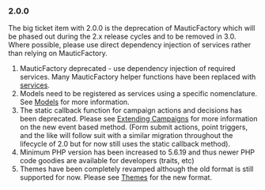 ### 2.0.0

The big ticket item with 2.0.0 is the deprecation of MauticFactory which will be phased out during the 2.x release cycles and to be removed in 3.0. Where possible, please use direct dependency injection of services rather than relying on MauticFactory.

1. MauticFactory deprecated - use dependency injection of required services. Many MauticFactory helper functions have been replaced with [services](#services).
2. Models need to be registered as services using a specific nomenclature. See [Models](#models) for more information.
3. The static callback function for campaign actions and decisions has been deprecated. Please see [Extending Campaigns](#extending-campaigns) for more information on the new event based method. (Form submit actions, point triggers, and the like will follow suit with a similar migration throughout the lifecycle of 2.0 but for now still uses the static callback method).
4. Minimum PHP version has been increased to 5.6.19 and thus newer PHP code goodies are available for developers (traits, etc)
5. Themes have been completely revamped although the old format is still supported for now. Please see [Themes](#themes) for the new format.